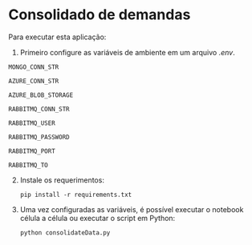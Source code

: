 # Consolidado de demandas

Para executar esta aplicação:

1. Primeiro configure as variáveis de ambiente em um arquivo <em>.env</em>.

  `MONGO_CONN_STR`
  
  `AZURE_CONN_STR`
  
  `AZURE_BLOB_STORAGE`
  
  `RABBITMQ_CONN_STR`
  
  `RABBITMQ_USER`
  
  `RABBITMQ_PASSWORD`
  
  `RABBITMQ_PORT`
  
  `RABBITMQ_TO`
 
2. Instale os requerimentos:

   `pip install -r requirements.txt`

3. Uma vez configuradas as variáveis, é possível executar o notebook célula a célula ou executar o script em Python: 

   `python consolidateData.py`

